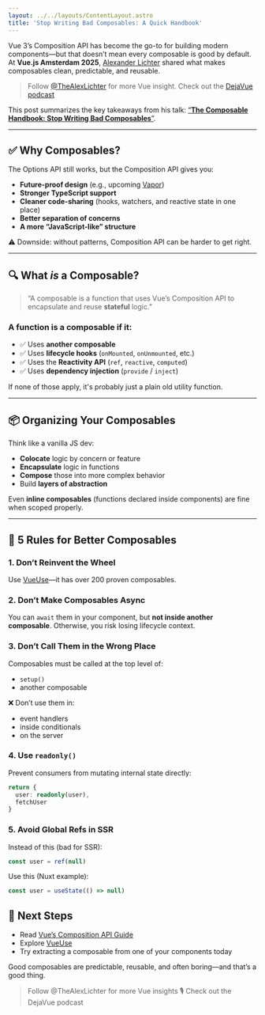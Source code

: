 ```yaml
---
layout: ../../layouts/ContentLayout.astro
title: 'Stop Writing Bad Composables: A Quick Handbook'
---
```


Vue 3’s Composition API has become the go-to for building modern components—but that doesn’t mean every composable is good by default. At **Vue.js Amsterdam 2025**, [Alexander Lichter](https://lichter.io) shared what makes composables clean, predictable, and reusable.

> Follow [@TheAlexLichter](https://github.com/TheAlexLichter) for more Vue insight. Check out the [DejaVue podcast](https://dejavue.fm/)

This post summarizes the key takeaways from his talk: [“**The Composable Handbook: Stop Writing Bad Composables**”](https://github.com/TheAlexLichter/talk-composables-vue-ams-25/tree/main).

---

## ✅ Why Composables?

The Options API still works, but the Composition API gives you:

- **Future-proof design** (e.g., upcoming [Vapor](https://github.com/vuejs/rfcs/discussions/472))
- **Stronger TypeScript support**
- **Cleaner code-sharing** (hooks, watchers, and reactive state in one place)
- **Better separation of concerns**
- **A more “JavaScript-like” structure**

⚠️ Downside: without patterns, Composition API can be harder to get right.

---

## 🔍 What *is* a Composable?

> “A composable is a function that uses Vue’s Composition API to encapsulate and reuse **stateful** logic.”

### A function is a composable if it:
- ✅ Uses **another composable**
- ✅ Uses **lifecycle hooks** (`onMounted`, `onUnmounted`, etc.)
- ✅ Uses the **Reactivity API** (`ref`, `reactive`, `computed`)
- ✅ Uses **dependency injection** (`provide` / `inject`)

If none of those apply, it's probably just a plain old utility function.

---

## 📦 Organizing Your Composables

Think like a vanilla JS dev:

- **Colocate** logic by concern or feature
- **Encapsulate** logic in functions
- **Compose** those into more complex behavior
- Build **layers of abstraction**

Even **inline composables** (functions declared inside components) are fine when scoped properly.

---

## 🔐 5 Rules for Better Composables

### 1. Don’t Reinvent the Wheel  
Use [VueUse](https://vueuse.org/)—it has over 200 proven composables.

### 2. Don’t Make Composables Async  
You can `await` them in your component, but **not inside another composable**. Otherwise, you risk losing lifecycle context.

### 3. Don’t Call Them in the Wrong Place  
Composables must be called at the top level of:
- `setup()`
- another composable

❌ Don’t use them in:
- event handlers  
- inside conditionals  
- on the server

### 4. Use `readonly()`  
Prevent consumers from mutating internal state directly:

```ts
return {
  user: readonly(user),
  fetchUser
}
```

### 5. Avoid Global Refs in SSR

Instead of this (bad for SSR):

```ts
const user = ref(null)
```

Use this (Nuxt example):

```ts
const user = useState(() => null)
```

## 🚀 Next Steps

- Read [Vue’s Composition API Guide](https://vuejs.org/guide/extras/composition-api-faq.html)
- Explore [VueUse](https://vueuse.org/)
- Try extracting a composable from one of your components today

Good composables are predictable, reusable, and often boring—and that’s a good thing.

> Follow @TheAlexLichter for more Vue insights
> 🎙️ Check out the DejaVue podcast


